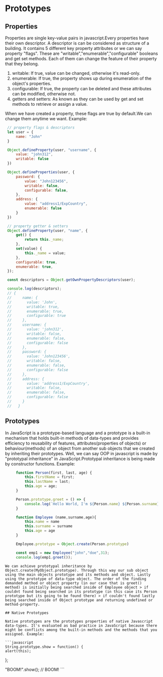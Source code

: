 # Prototypes

 ## Properties 

 Properties are single key-value pairs in javascript.Every properties have their own descriptor. A descriptor is can be considered as structure of a building. It contains 5 different key property attributes or we can say property "flags". These are "writable","enumerable","configurable" booleans and get set methods. Each of them can change the feature of their property that they belong.

   1. writable: If true, value can be changed, otherwise it's read-only.
   2. enumerable: If true, the property shows up during enumeration of the object's properties.
   3. configurable: If true, the property can be deleted and these attributes can be modified, otherwise not.
   4. getters and setters: As known as they can be used by get and set methods to retrieve or assign a value.

   When we have created a property, these flags are true by default.We can change them anytime we want. Example:

   ```javascript
    // property flags & descriptors
    let user = {
        name: "John"
    }

    Object.defineProperty(user, "username", {
        value: "john312",
        writable: false
    })

    Object.defineProperties(user, {
        password: {
            value: "John123456",
            writable: false,
            configurable: false,
        },
        address: {
            value: "address1/ExpCountry",
            enumerable: false
        }
    })

    // property getter & setters
    Object.defineProperty(user, "name", {
        get() {
            return this._name;
        },
        set(value) {
            this._name = value;
        },
        configurable: true,
        enumerable: true,
    });

    const descriptors = Object.getOwnPropertyDescriptors(user);

    console.log(descriptors);
    // {
    //     name: {
    //       value: 'John',
    //       writable: true,
    //       enumerable: true,
    //       configurable: true
    //     },
    //     username: {
    //       value: 'john312',
    //       writable: false,
    //       enumerable: false,
    //       configurable: false
    //     },
    //     password: {
    //       value: 'John123456',
    //       writable: false,
    //       enumerable: false,
    //       configurable: false
    //     },
    //     address: {
    //       value: 'address1/ExpCountry',
    //       writable: false,
    //       enumerable: false,
    //       configurable: false
    //     }
    //   }

   ```

   ## Prototypes

   In JavaScript is a prototype-based language and a prototype is a built-in mechanism that holds built-in methods of data-types and provides efficiency to reusability of features, attributes(properties of objects) or behaviour(methods) of an object from another sub objects that we created by inheriting their prototypes. Well, we can say OOP in javascript is made by "prototypal inheritance" in JavaScript.Prototypal inheritance is being made by constructor functions. Example:

   ```javascript
        function Person(first, last, age) {
            this.firstName = first;
            this.lastName = last;
            this.age = age;
        }

        Person.prototype.greet = () => {
            console.log(`Hello World, I'm ${Person.name} ${Person.surname}`);
        }

        function Employee (name,surname,age){
            this.name = name
            this.surname = surname
            this.age = age
        }

        Employee.prototype = Object.create(Person.prototype)

        const emp1 = new Employee("john","doe",31);
        console.log(emp1.greet());
   ```

    We can achieve prototypal inheritance by Object.create(MyObject.prototype). Through this way our sub object using the main objects prototype and its methods and object. Lastly using the prototype of data-type object. The order of the finding demanded method or object property (in our case that is greet() method) is initially being searched inside of Employee object > if couldnt found being searched in its prototype (in this case its Person prototype but its going to be found there) > if couldn't found lastly being searched inside of Object prototype and returning undefined or method-property.

    ## Native Prototypes

    Native prototypes are the prototypes properties of native Javascript data-types. It's evaluated as bad practice in JavaScript because there might be conflicts among the built-in methods and the methods that you assigned. Example:

    ```javascript
    String.prototype.show = function() {
    alert(this);
  };
  
  "BOOM!".show(); // BOOM!
    ```